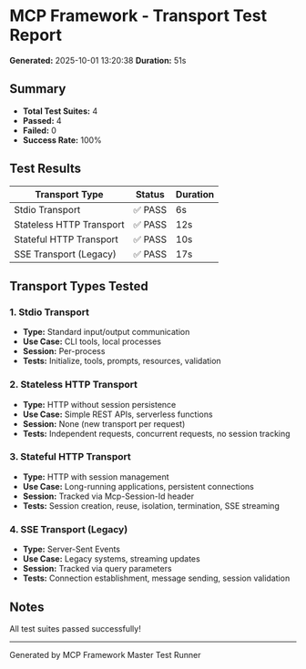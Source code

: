 # MCP Framework - Transport Test Report

**Generated:** 2025-10-01 13:20:38
**Duration:** 51s

## Summary

- **Total Test Suites:** 4
- **Passed:** 4
- **Failed:** 0
- **Success Rate:** 100%

## Test Results

| Transport Type | Status | Duration |
|----------------|--------|----------|
| Stdio Transport | ✅ PASS | 6s |
| Stateless HTTP Transport | ✅ PASS | 12s |
| Stateful HTTP Transport | ✅ PASS | 10s |
| SSE Transport (Legacy) | ✅ PASS | 17s |

## Transport Types Tested

### 1. Stdio Transport
- **Type:** Standard input/output communication
- **Use Case:** CLI tools, local processes
- **Session:** Per-process
- **Tests:** Initialize, tools, prompts, resources, validation

### 2. Stateless HTTP Transport
- **Type:** HTTP without session persistence
- **Use Case:** Simple REST APIs, serverless functions
- **Session:** None (new transport per request)
- **Tests:** Independent requests, concurrent requests, no session tracking

### 3. Stateful HTTP Transport
- **Type:** HTTP with session management
- **Use Case:** Long-running applications, persistent connections
- **Session:** Tracked via Mcp-Session-Id header
- **Tests:** Session creation, reuse, isolation, termination, SSE streaming

### 4. SSE Transport (Legacy)
- **Type:** Server-Sent Events
- **Use Case:** Legacy systems, streaming updates
- **Session:** Tracked via query parameters
- **Tests:** Connection establishment, message sending, session validation

## Notes

All test suites passed successfully!

---

Generated by MCP Framework Master Test Runner
